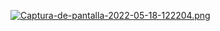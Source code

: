 [![Captura-de-pantalla-2022-05-18-122204.png](https://i.postimg.cc/fRqrWYXW/Captura-de-pantalla-2022-05-18-122204.png)](https://postimg.cc/tsP52Z28)